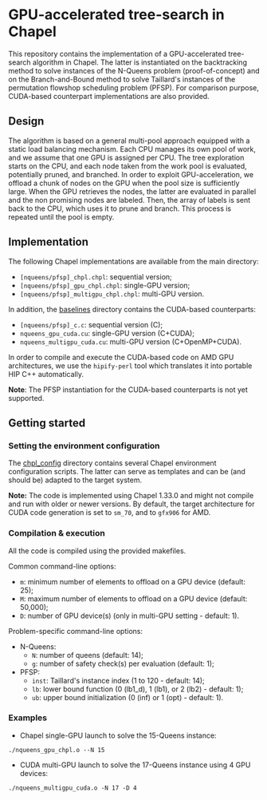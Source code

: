 # GPU-accelerated tree-search in Chapel

This repository contains the implementation of a GPU-accelerated tree-search algorithm in Chapel.
The latter is instantiated on the backtracking method to solve instances of the N-Queens problem (proof-of-concept) and on the Branch-and-Bound method to solve Taillard's instances of the permutation flowshop scheduling problem (PFSP).
For comparison purpose, CUDA-based counterpart implementations are also provided.

## Design

The algorithm is based on a general multi-pool approach equipped with a static load balancing mechanism.
Each CPU manages its own pool of work, and we assume that one GPU is assigned per CPU.
The tree exploration starts on the CPU, and each node taken from the work pool is evaluated, potentially pruned, and branched.
In order to exploit GPU-acceleration, we offload a chunk of nodes on the GPU when the pool size is sufficiently large.
When the GPU retrieves the nodes, the latter are evaluated in parallel and the non promising nodes are labeled.
Then, the array of labels is sent back to the CPU, which uses it to prune and branch.
This process is repeated until the pool is empty.

## Implementation

The following Chapel implementations are available from the main directory:
- `[nqueens/pfsp]_chpl.chpl`: sequential version;
- `[nqueens/pfsp]_gpu_chpl.chpl`: single-GPU version;
- `[nqueens/pfsp]_multigpu_chpl.chpl`: multi-GPU version.

In addition, the [baselines](./baselines/) directory contains the CUDA-based counterparts:
- `[nqueens/pfsp]_c.c`: sequential version (C);
- `nqueens_gpu_cuda.cu`: single-GPU version (C+CUDA);
- `nqueens_multigpu_cuda.cu`: multi-GPU version (C+OpenMP+CUDA).

In order to compile and execute the CUDA-based code on AMD GPU architectures, we use the `hipify-perl` tool which translates it into portable HIP C++ automatically.

**Note**: The PFSP instantiation for the CUDA-based counterparts is not yet supported.

## Getting started

### Setting the environment configuration

The [chpl_config](./chpl_config/) directory contains several Chapel environment configuration scripts.
The latter can serve as templates and can be (and should be) adapted to the target system.

**Note:** The code is implemented using Chapel 1.33.0 and might not compile and run with older or newer versions.
By default, the target architecture for CUDA code generation is set to `sm_70`, and to `gfx906` for AMD.

### Compilation & execution

All the code is compiled using the provided makefiles.

Common command-line options:
- `m`: minimum number of elements to offload on a GPU device (default: 25);
- `M`: maximum number of elements to offload on a GPU device (default: 50,000);
- `D`: number of GPU device(s) (only in multi-GPU setting - default: 1).

Problem-specific command-line options:
- N-Queens:
    - `N`: number of queens (default: 14);
    - `g`: number of safety check(s) per evaluation (default: 1);
- PFSP:
    - `inst`: Taillard's instance index (1 to 120 - default: 14);
    - `lb`: lower bound function (0 (lb1_d), 1 (lb1), or 2 (lb2) - default: 1);
    - `ub`: upper bound initialization (0 (inf) or 1 (opt) - default: 1).

### Examples

- Chapel single-GPU launch to solve the 15-Queens instance:
```
./nqueens_gpu_chpl.o --N 15
```

- CUDA multi-GPU launch to solve the 17-Queens instance using 4 GPU devices:
```
./nqueens_multigpu_cuda.o -N 17 -D 4
```
